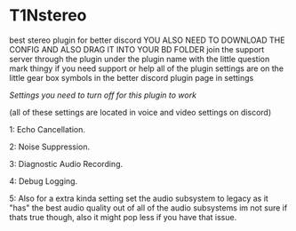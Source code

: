 # T1Nstereo
best stereo plugin for better discord
YOU ALSO NEED TO DOWNLOAD THE CONFIG AND ALSO DRAG IT INTO YOUR BD FOLDER
join the support server through the plugin under the plugin name with the little question mark thingy if you need support or help
all of the plugin settings are on the little gear box symbols in the better discord plugin page in settings



*Settings you need to turn off for this plugin to work*

(all of these settings are located in voice and video settings on discord)

1: Echo Cancellation.

2: Noise Suppression.

3: Diagnostic Audio Recording.

4: Debug Logging.

5: Also for a extra kinda setting set the audio subsystem to legacy as it "has" the best audio quality out of all of the audio subsystems im not sure if thats true though, also it might pop less if you have that issue.

